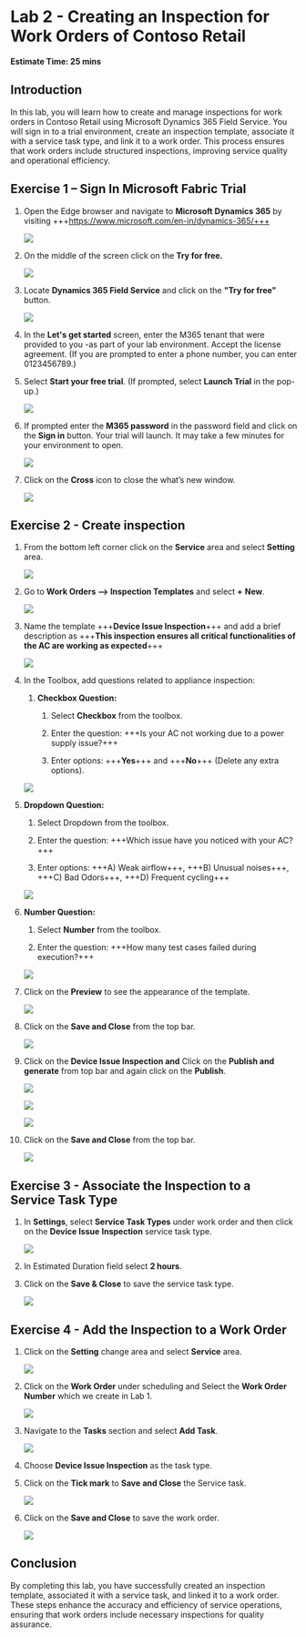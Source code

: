 # Lab 2 - Creating an Inspection for Work Orders of Contoso Retail

**Estimate Time: 25 mins**

## Introduction

In this lab, you will learn how to create and manage inspections for
work orders in Contoso Retail using Microsoft Dynamics 365 Field
Service. You will sign in to a trial environment, create an inspection
template, associate it with a service task type, and link it to a work
order. This process ensures that work orders include structured
inspections, improving service quality and operational efficiency.

## Exercise 1 – Sign In Microsoft Fabric Trial

1.  Open the Edge browser and navigate to **Microsoft Dynamics 365** by
    visiting +++https://www.microsoft.com/en-in/dynamics-365/+++

    ![](./media/image1.png)

2.  On the middle of the screen click on the **Try for free.**

    ![](./media/image2.png)

3.  Locate **Dynamics 365 Field Service** and click on the **"Try for free"** button.

    ![](./media/image3.png)

4.  In the **Let's get started** screen, enter the M365 tenant that were
    provided to you -as part of your lab environment. Accept the license
    agreement. (If you are prompted to enter a phone number, you can
    enter 0123456789.)

5.  Select **Start your free trial**. (If prompted, select **Launch
    Trial** in the pop-up.)

    ![](./media/image4.png)

6.  If prompted enter the **M365 password** in the password field and
    click on the **Sign in** button. Your trial will launch. It may take
    a few minutes for your environment to open.

    ![](./media/image5.png)

7.  Click on the **Cross** icon to close the what’s new window.

    ![](./media/image6.png)

## Exercise 2 - Create inspection

1.  From the bottom left corner click on the **Service** area and select
    **Setting** area.

    ![](./media/image7.png)

2.  Go to **Work Orders --> Inspection Templates** and select **+**
    **New**.

    ![](./media/image8.png)

3.  Name the template +++**Device Issue Inspection**+++ and add a brief
    description as +++**This inspection ensures all critical functionalities of the AC are working as expected**+++

    ![](./media/image9.png)

4.  In the Toolbox, add questions related to appliance inspection:

    1.  **Checkbox Question:**

        1.  Select **Checkbox** from the toolbox.

        2.  Enter the question: +++Is your AC not working due to a
            power supply issue?+++

        3.  Enter options: +++**Yes**+++ and +++**No**+++ (Delete any extra
            options).

     ![](./media/image10.png)

2.  **Dropdown Question:**

    1.  Select Dropdown from the toolbox.

    2.  Enter the question: +++Which issue have you noticed with your AC?+++

    3.  Enter options: +++A) Weak airflow+++, +++B) Unusual noises+++, +++C) Bad Odors+++, +++D) Frequent cycling+++

     ![](./media/image11.png)

3.  **Number Question:**

    1.  Select **Number** from the toolbox.

    2.  Enter the question: +++How many test cases failed during execution?+++

     ![](./media/image12.png)

5.  Click on the **Preview** to see the appearance of the template.

    ![](./media/image13.png)

6.  Click on the **Save and Close** from the top bar.

    ![](./media/image14.png)

7.  Click on the **Device Issue Inspection and** Click on the **Publish and generate** from top bar and again click on the **Publish**.

    ![](./media/image15.png)

    ![](./media/image16.png)

    ![](./media/image17.png)

8.  Click on the **Save and Close** from the top bar.

    ![](./media/image18.png)

## Exercise 3 - Associate the Inspection to a Service Task Type 

1.  In **Settings**, select **Service Task Types** under work order and
    then click on the **Device Issue** **Inspection** service task type.

     ![](./media/image19.png)

2.  In Estimated Duration field select **2 hours**.

3.  Click on the **Save & Close** to save the service task type.

     ![](./media/image20.png)

## Exercise 4 - Add the Inspection to a Work Order

1.  Click on the **Setting** change area and select **Service** area.

     ![](./media/image21.png)

2.  Click on the **Work Order** under scheduling and Select the **Work Order Number** which we create in Lab 1.

     ![](./media/image22.png)

3.  Navigate to the **Tasks** section and select **Add Task**.

     ![](./media/image23.png)

4.  Choose **Device Issue Inspection** as the task type.

5.  Click on the **Tick mark** to **Save** **and Close** the Service
    task.

     ![](./media/image24.png)

6.  Click on the **Save and Close** to save the work order.

     ![](./media/image25.png)

## Conclusion

By completing this lab, you have successfully created an inspection
template, associated it with a service task, and linked it to a work
order. These steps enhance the accuracy and efficiency of service
operations, ensuring that work orders include necessary inspections for
quality assurance.
